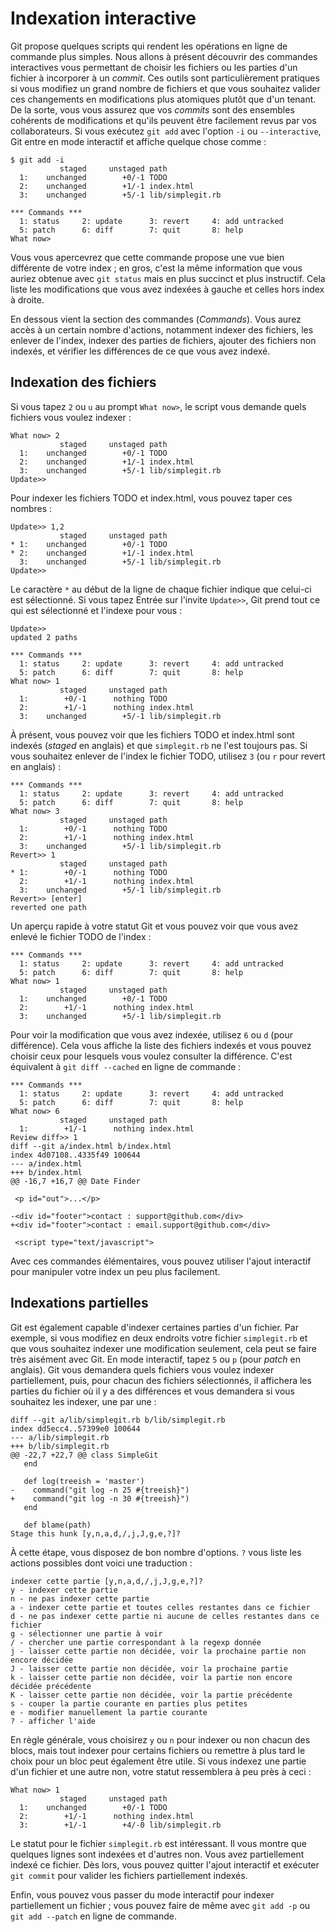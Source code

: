 # Indexation interactive

Git propose quelques scripts qui rendent les opérations en ligne de commande plus simples.
Nous allons à présent découvrir des commandes interactives vous permettant de choisir les fichiers ou les parties d'un fichier à incorporer à un *commit*.
Ces outils sont particulièrement pratiques si vous modifiez un grand nombre de fichiers et que vous souhaitez valider ces changements en modifications plus atomiques plutôt que d'un tenant.
De la sorte, vous vous assurez que vos *commits* sont des ensembles cohérents de modifications et qu'ils peuvent être facilement revus par vos collaborateurs.
Si vous exécutez `git add` avec l'option `-i` ou `--interactive`, Git entre en mode interactif et affiche quelque chose comme :

	$ git add -i
	           staged     unstaged path
	  1:    unchanged        +0/-1 TODO
	  2:    unchanged        +1/-1 index.html
	  3:    unchanged        +5/-1 lib/simplegit.rb

	*** Commands ***
	  1: status     2: update      3: revert     4: add untracked
	  5: patch      6: diff        7: quit       8: help
	What now>

Vous vous apercevrez que cette commande propose une vue bien différente de votre index ; en gros, c'est la même information que vous auriez obtenue avec `git status` mais en plus succinct et plus instructif.
Cela liste les modifications que vous avez indexées à gauche et celles hors index à droite.

En dessous vient la section des commandes (*Commands*).
Vous aurez accès à un certain nombre d'actions, notamment indexer des fichiers, les enlever de l'index, indexer des parties de fichiers, ajouter des fichiers non indexés, et vérifier les différences de ce que vous avez indexé.

## Indexation des fichiers

Si vous tapez `2` ou `u` au prompt `What now>`, le script vous demande quels fichiers vous voulez indexer :

	What now> 2
	           staged     unstaged path
	  1:    unchanged        +0/-1 TODO
	  2:    unchanged        +1/-1 index.html
	  3:    unchanged        +5/-1 lib/simplegit.rb
	Update>>

Pour indexer les fichiers TODO et index.html, vous pouvez taper ces nombres :

	Update>> 1,2
	           staged     unstaged path
	* 1:    unchanged        +0/-1 TODO
	* 2:    unchanged        +1/-1 index.html
	  3:    unchanged        +5/-1 lib/simplegit.rb
	Update>>

Le caractère `*` au début de la ligne de chaque fichier indique que celui-ci est sélectionné.
Si vous tapez Entrée sur l'invite `Update>>`, Git prend tout ce qui est sélectionné et l'indexe pour vous :

	Update>>
	updated 2 paths

	*** Commands ***
	  1: status     2: update      3: revert     4: add untracked
	  5: patch      6: diff        7: quit       8: help
	What now> 1
	           staged     unstaged path
	  1:        +0/-1      nothing TODO
	  2:        +1/-1      nothing index.html
	  3:    unchanged        +5/-1 lib/simplegit.rb

À présent, vous pouvez voir que les fichiers TODO et index.html sont indexés (*staged* en anglais) et que `simplegit.rb` ne l'est toujours pas.
Si vous souhaitez enlever de l'index le fichier TODO, utilisez `3` (ou `r` pour revert en anglais) :

	*** Commands ***
	  1: status     2: update      3: revert     4: add untracked
	  5: patch      6: diff        7: quit       8: help
	What now> 3
	           staged     unstaged path
	  1:        +0/-1      nothing TODO
	  2:        +1/-1      nothing index.html
	  3:    unchanged        +5/-1 lib/simplegit.rb
	Revert>> 1
	           staged     unstaged path
	* 1:        +0/-1      nothing TODO
	  2:        +1/-1      nothing index.html
	  3:    unchanged        +5/-1 lib/simplegit.rb
	Revert>> [enter]
	reverted one path

Un aperçu rapide à votre statut Git et vous pouvez voir que vous avez enlevé le fichier TODO de l'index :

	*** Commands ***
	  1: status     2: update      3: revert     4: add untracked
	  5: patch      6: diff        7: quit       8: help
	What now> 1
	           staged     unstaged path
	  1:    unchanged        +0/-1 TODO
	  2:        +1/-1      nothing index.html
	  3:    unchanged        +5/-1 lib/simplegit.rb

Pour voir la modification que vous avez indexée, utilisez `6` ou `d` (pour différence).
Cela vous affiche la liste des fichiers indexés et vous pouvez choisir ceux pour lesquels vous voulez consulter la différence.
C'est équivalent à `git diff --cached` en ligne de commande :

	*** Commands ***
	  1: status     2: update      3: revert     4: add untracked
	  5: patch      6: diff        7: quit       8: help
	What now> 6
	           staged     unstaged path
	  1:        +1/-1      nothing index.html
	Review diff>> 1
	diff --git a/index.html b/index.html
	index 4d07108..4335f49 100644
	--- a/index.html
	+++ b/index.html
	@@ -16,7 +16,7 @@ Date Finder

	 <p id="out">...</p>

	-<div id="footer">contact : support@github.com</div>
	+<div id="footer">contact : email.support@github.com</div>

	 <script type="text/javascript">

Avec ces commandes élémentaires, vous pouvez utiliser l'ajout interactif pour manipuler votre index un peu plus facilement.

## Indexations partielles

Git est également capable d'indexer certaines parties d'un fichier.
Par exemple, si vous modifiez en deux endroits votre fichier `simplegit.rb` et que vous souhaitez indexer une modification seulement, cela peut se faire très aisément avec Git.
En mode interactif, tapez `5` ou `p` (pour *patch* en anglais).
Git vous demandera quels fichiers vous voulez indexer partiellement, puis, pour chacun des fichiers sélectionnés, il affichera les parties du fichier où il y a des différences et vous demandera si vous souhaitez les indexer, une par une :

	diff --git a/lib/simplegit.rb b/lib/simplegit.rb
	index dd5ecc4..57399e0 100644
	--- a/lib/simplegit.rb
	+++ b/lib/simplegit.rb
	@@ -22,7 +22,7 @@ class SimpleGit
	   end

	   def log(treeish = 'master')
	-    command("git log -n 25 #{treeish}")
	+    command("git log -n 30 #{treeish}")
	   end

	   def blame(path)
	Stage this hunk [y,n,a,d,/,j,J,g,e,?]?

À cette étape, vous disposez de bon nombre d'options.
`?` vous liste les actions possibles dont voici une traduction :

	indexer cette partie [y,n,a,d,/,j,J,g,e,?]?
	y - indexer cette partie
	n - ne pas indexer cette partie
	a - indexer cette partie et toutes celles restantes dans ce fichier
	d - ne pas indexer cette partie ni aucune de celles restantes dans ce fichier
	g - sélectionner une partie à voir
	/ - chercher une partie correspondant à la regexp donnée
	j - laisser cette partie non décidée, voir la prochaine partie non encore décidée
	J - laisser cette partie non décidée, voir la prochaine partie
	k - laisser cette partie non décidée, voir la partie non encore décidée précédente
	K - laisser cette partie non décidée, voir la partie précédente
	s - couper la partie courante en parties plus petites
	e - modifier manuellement la partie courante
	? - afficher l'aide

En règle générale, vous choisirez `y` ou `n` pour indexer ou non chacun des blocs, mais tout indexer pour certains fichiers ou remettre à plus tard le choix pour un bloc peut également être utile.
Si vous indexez une partie d'un fichier et une autre non, votre statut ressemblera à peu près à ceci :

	What now> 1
	           staged     unstaged path
	  1:    unchanged        +0/-1 TODO
	  2:        +1/-1      nothing index.html
	  3:        +1/-1        +4/-0 lib/simplegit.rb

Le statut pour le fichier `simplegit.rb` est intéressant.
Il vous montre que quelques lignes sont indexées et d'autres non.
Vous avez partiellement indexé ce fichier.
Dès lors, vous pouvez quitter l'ajout interactif et exécuter `git commit` pour valider les fichiers partiellement indexés.

Enfin, vous pouvez vous passer du mode interactif pour indexer partiellement un fichier ; vous pouvez faire de même avec `git add -p` ou `git add --patch` en ligne de commande.
